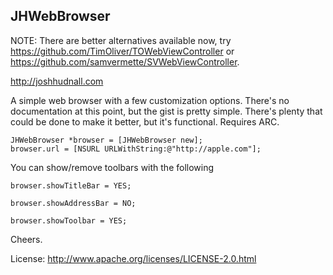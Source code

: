 JHWebBrowser
-------

NOTE: There are better alternatives available now, try https://github.com/TimOliver/TOWebViewController or https://github.com/samvermette/SVWebViewController.

http://joshhudnall.com

A simple web browser with a few customization options. There's no documentation at this point, but the gist is pretty simple. There's plenty that could be done to make it better, but it's functional. Requires ARC.

    JHWebBrowser *browser = [JHWebBrowser new];
    browser.url = [NSURL URLWithString:@"http://apple.com"];

You can show/remove toolbars with the following

    browser.showTitleBar = YES;
		
    browser.showAddressBar = NO;
		
    browser.showToolbar = YES;

Cheers.

License: http://www.apache.org/licenses/LICENSE-2.0.html
